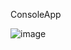 ConsoleApp

![image](https://user-images.githubusercontent.com/3025159/165793640-fa767900-a468-49a9-a635-9feeb11fd29b.png)
